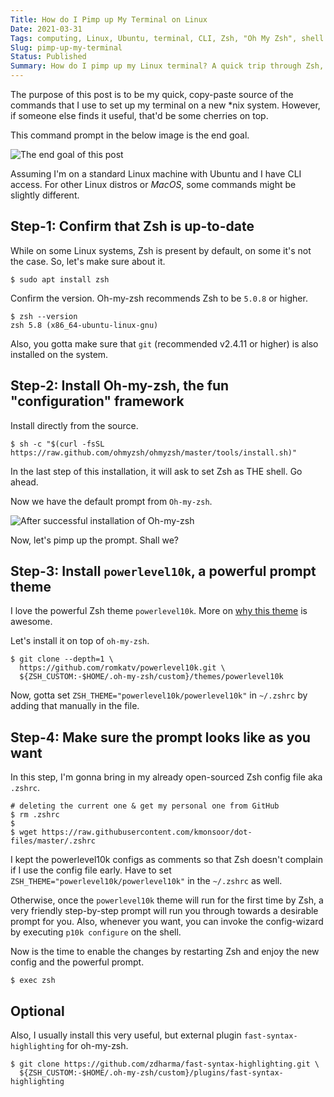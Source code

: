 ```yaml
---
Title: How do I Pimp up My Terminal on Linux
Date: 2021-03-31
Tags: computing, Linux, Ubuntu, terminal, CLI, Zsh, "Oh My Zsh", shell
Slug: pimp-up-my-terminal
Status: Published
Summary: How do I pimp up my Linux terminal? A quick trip through Zsh, Oh-my-zsh, and other power tools to make the command-line-based workflow smooth and cool.
---
```


The purpose of this post is to be my quick, copy-paste source of the commands that I use to set up my terminal on a new *nix system.
However, if someone else finds it useful, that'd be some cherries on top.

This command prompt in the below image is the end goal.

![The end goal of this post](https://i.imgur.com/YqnBifw.png)

Assuming I'm on a standard Linux machine with Ubuntu and I have CLI access. For other Linux distros or *MacOS*, some commands might be slightly different.

Step-1: Confirm that Zsh is up-to-date
--------------------------------------
While on some Linux systems, Zsh is present by default, on some it's not the case. So, let's make sure about it.

```
$ sudo apt install zsh
```

Confirm the version. Oh-my-zsh recommends Zsh to be `5.0.8` or higher.

```
$ zsh --version
zsh 5.8 (x86_64-ubuntu-linux-gnu)
```

Also, you gotta make sure that `git` (recommended v2.4.11 or higher) is also installed on the system.

  
  
Step-2: Install Oh-my-zsh, the fun "configuration" framework
------------------------------------------------------------
Install directly from the source.

```
$ sh -c "$(curl -fsSL https://raw.github.com/ohmyzsh/ohmyzsh/master/tools/install.sh)"
```

In the last step of this installation, it will ask to set Zsh as THE shell. Go ahead.

Now we have the default prompt from `Oh-my-zsh`. 

![After successful installation of Oh-my-zsh](https://i.imgur.com/HOVqqvi.png)

Now, let's pimp up the prompt. Shall we?
  
  
Step-3: Install `powerlevel10k`, a powerful prompt theme
--------------------------------------------------------

I love the powerful Zsh theme `powerlevel10k`. More on [why this theme](https://github.com/romkatv/powerlevel10k#features) is awesome.

Let's install it on top of `oh-my-zsh`.

```
$ git clone --depth=1 \
  https://github.com/romkatv/powerlevel10k.git \
  ${ZSH_CUSTOM:-$HOME/.oh-my-zsh/custom}/themes/powerlevel10k
```

Now, gotta set `ZSH_THEME="powerlevel10k/powerlevel10k"` in `~/.zshrc` by adding that manually in the file.


  
Step-4: Make sure the prompt looks like as you want
---------------------------------------------------
In this step, I'm gonna bring in my already open-sourced Zsh config file aka `.zshrc`. 

```
# deleting the current one & get my personal one from GitHub
$ rm .zshrc
$
$ wget https://raw.githubusercontent.com/kmonsoor/dot-files/master/.zshrc
```

I kept the powerlevel10k configs as comments so that Zsh doesn't complain if I use the config file early.
Have to set `ZSH_THEME="powerlevel10k/powerlevel10k"` in the `~/.zshrc` as well.

Otherwise, once the `powerlevel10k` theme will run for the first time by Zsh, a very friendly step-by-step prompt will run you through towards a desirable prompt for you. Also, whenever you want, you can invoke the config-wizard by executing `p10k configure` on the shell.

Now is the time to enable the changes by restarting Zsh and enjoy the new config and the powerful prompt.

```
$ exec zsh
```


Optional
--------
Also, I usually install this very useful, but external plugin `fast-syntax-highlighting` for oh-my-zsh.

```
$ git clone https://github.com/zdharma/fast-syntax-highlighting.git \
  ${ZSH_CUSTOM:-$HOME/.oh-my-zsh/custom}/plugins/fast-syntax-highlighting
```
